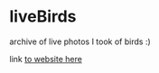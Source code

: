 # liveBirds

archive of live photos I took of birds :)

link [to website here](https://skmartinelli.github.io/liveBirds/)

